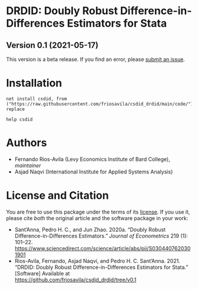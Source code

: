 # DRDID: Doubly Robust Difference-in-Differences Estimators for Stata
## Version 0.1 (2021-05-17)
This version is a beta release. If you find an error, please [submit an issue](https://github.com/friosavila/csdid_drdid/issues/new/choose). 
# Installation
```
net install csdid, from ("https://raw.githubusercontent.com/friosavila/csdid_drdid/main/code/") replace
```

```
help csdid
```



# Authors
- Fernando Rios-Avila (Levy Economics Institute of Bard College), *maintainer*
- Asjad Naqvi (International Institute for Applied Systems Analysis)
# License and Citation
You are free to use this package under the terms of its [license](LICENSE). If you use it, please cite *both* the original article and the software package in your work:

- Sant’Anna, Pedro H. C., and Jun Zhao. 2020a. “Doubly Robust Difference-in-Differences Estimators.” *Journal of Econometrics* 219 (1): 101–22. https://www.sciencedirect.com/science/article/abs/pii/S0304407620301901
- Rios-Avila, Fernando, Asjad Naqvi, and Pedro H. C. Sant’Anna. 2021. “DRDID: Doubly Robust Difference-in-Differences Estimators for Stata.” [Software] Available at https://github.com/friosavila/csdid_drdid/tree/v0.1

